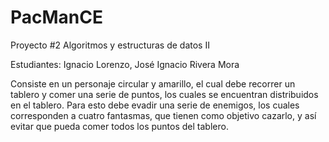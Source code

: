 # PacManCE
Proyecto #2 Algoritmos y estructuras de datos II

Estudiantes: Ignacio Lorenzo, José Ignacio Rivera Mora

Consiste en un personaje circular y amarillo, el cual debe recorrer un tablero y comer una serie de puntos, los cuales se encuentran distribuidos en el tablero. Para esto debe evadir una serie de enemigos, los cuales corresponden a cuatro fantasmas, que tienen como objetivo cazarlo, y así evitar que pueda comer todos los puntos del tablero.
